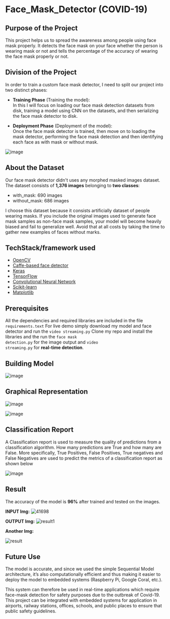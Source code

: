 # Face_Mask_Detector (COVID-19)

## Purpose of the Project
This project helps us to spread the awareness among people using face mask properly. It 
detects the face mask on your face whether the person is wearing mask or not and tells the percentage of the accuracy of wearing the face mask properly or not.

## Division of the Project

In order to train a custom face mask detector, I need to split our project into two distinct phases: 
- **Training Phase** (Training the model): <br>
  In this I will focus on loading our face mask detection datasets from disk, training a 
model using CNN on the datasets, and then serializing the face mask detector to disk.

- **Deployment Phase** (Deployment of the model): <br>
Once the face mask detector is trained, then move on to loading the mask detector, 
performing the face mask detection and then identifying each face as with mask or 
without mask.

![image](https://user-images.githubusercontent.com/51924622/184957736-17a83cf9-ff24-44bb-b444-fef5df1e4a8a.png)

## About the Dataset

Our face mask detector didn't uses any morphed masked images dataset. 
The dataset consists of **1,376 images** belonging to **two classes**:
* with_mask: 690 images
* without_mask: 686 images

I choose this dataset because it consists artificially dataset of people wearing masks. If you 
include the original images used to generate face mask samples as non-face mask samples, 
your model will become heavily biased and fail to generalize well. Avoid that at all costs by 
taking the time to gather new examples of faces without marks.

## TechStack/framework used

- [OpenCV](https://opencv.org/)
- [Caffe-based face detector](https://caffe.berkeleyvision.org/)
- [Keras](https://keras.io/)
- [TensorFlow](https://www.tensorflow.org/)
- [Convolutional Neural Network](https://www.interviewbit.com/blog/cnn-architecture/)
- [Scikit-learn](https://pypi.org/project/scikit-learn/)
- [Matplotlib](https://pypi.org/project/matplotlib/)

## Prerequisites
All the dependencies and required libraries are included in the file <code>requirements.text</code>
For live demo simply download my model and face detector and run the <code>video streaming.py</code>
Clone my repo and install the libraries and the run the <code>face mask detection.py</code> for the image output and <code>video streaming.py</code> for __real-time detection__. 

## Building Model

![image](https://user-images.githubusercontent.com/51924622/184958505-587e3e68-6004-4751-8e5e-520140b37a84.png)

## Graphical Representation

![image](https://user-images.githubusercontent.com/51924622/184959136-4a8aac1a-19c0-419e-b59c-469b6e126346.png)

![image](https://user-images.githubusercontent.com/51924622/184959604-05f77e68-d387-49be-9c7d-7ae7ec237fbf.png)

## Classification Report

A Classification report is used to measure the quality of predictions from a classification 
algorithm. How many predictions are True and how many are False. More specifically, True 
Positives, False Positives, True negatives and False Negatives are used to predict the metrics 
of a classification report as shown below <br>

![image](https://user-images.githubusercontent.com/51924622/184960450-ef1371d0-7de2-428b-abb9-1591c006af84.png)


## Result

The accuracy of the model is **96%** after trained and tested on the images.

**INPUT Img:**
![41698](https://user-images.githubusercontent.com/51924622/96024304-2f255080-0e71-11eb-99b8-ebeb3a8cc03c.jpg)

**OUTPUT Img:**
![result1](https://user-images.githubusercontent.com/51924622/96024381-47956b00-0e71-11eb-9994-5816814a0200.png)

**Another Img:**

![result](https://user-images.githubusercontent.com/51924622/96024389-495f2e80-0e71-11eb-8419-e9a21f71daba.png)

## Future Use

The model is accurate, and since we used the simple Sequential Model architecture, it’s also computationally efficient and thus making it easier to deploy the model to embedded systems (Raspberry Pi, Google Coral, etc.). 

This system can therefore be used in real-time applications which require face-mask detection for safety purposes due to the outbreak of Covid-19.  This project can be integrated with embedded systems for application in airports, railway stations, offices, schools, and public places to ensure that public safety guidelines.

